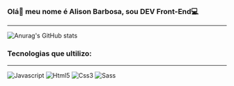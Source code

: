 ### Olá👋 meu nome é Alison Barbosa, sou DEV Front-End💻
<hr>

![Anurag's GitHub stats](https://github-readme-stats.vercel.app/api?username=alisonnbarbosa&show_icons=true&theme=aura)

### Tecnologias que ultilizo:
<hr>

<div>
    <img src='https://img.shields.io/badge/JavaScript-F7DF1E?style=for-the-badge&logo=javascript&logoColor=black' alt='Javascript'>
    <img src='https://img.shields.io/badge/HTML5-E34F26?style=for-the-badge&logo=html5&logoColor=white' alt='Html5'>
    <img src='https://img.shields.io/badge/CSS3-1572B6?style=for-the-badge&logo=css3&logoColor=white' alt='Css3'>
    <img src='https://img.shields.io/badge/Sass-CC6699?style=for-the-badge&logo=sass&logoColor=white' alt='Sass'>
</div>
